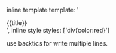 inline template
  template: '<div>{{title}}</div>',
inline style
styles: ['div{color:red}']

use backtics for write multiple lines.